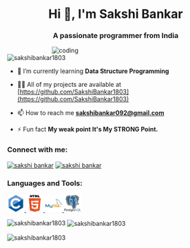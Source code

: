 <h1 align="center">Hi 👋, I'm Sakshi Bankar</h1>
<h3 align="center">A passionate programmer from India</h3>
<img align="right" alt="coding" width="400" src="https://user-images.githubusercontent.com/55389276/140866485-8fb1c876-9a8f-4d6a-98dc-08c4981eaf70.gif">

<p align="left"> <img src="https://komarev.com/ghpvc/?username=sakshibankar1803&label=Profile%20views&color=0e75b6&style=flat" alt="sakshibankar1803" /> </p>

- 🌱 I’m currently learning **Data Structure Programming**

- 👨‍💻 All of my projects are available at [https://github.com/SakshiBankar1803](https://github.com/SakshiBankar1803)

- 📫 How to reach me **sakshibankar092@gmail.com**

- ⚡ Fun fact **My weak point It's My STRONG Point.**

<h3 align="left">Connect with me:</h3>
<p align="left">
<a href="https://linkedin.com/in/sakshi bankar" target="blank"><img align="center" src="https://raw.githubusercontent.com/rahuldkjain/github-profile-readme-generator/master/src/images/icons/Social/linked-in-alt.svg" alt="sakshi bankar" height="30" width="40" /></a>
<a href="https://www.youtube.com/c/sakshi bankar" target="blank"><img align="center" src="https://raw.githubusercontent.com/rahuldkjain/github-profile-readme-generator/master/src/images/icons/Social/youtube.svg" alt="sakshi bankar" height="30" width="40" /></a>
</p>

<h3 align="left">Languages and Tools:</h3>
<p align="left"> <a href="https://www.cprogramming.com/" target="_blank" rel="noreferrer"> <img src="https://raw.githubusercontent.com/devicons/devicon/master/icons/c/c-original.svg" alt="c" width="40" height="40"/> </a> <a href="https://www.w3.org/html/" target="_blank" rel="noreferrer"> <img src="https://raw.githubusercontent.com/devicons/devicon/master/icons/html5/html5-original-wordmark.svg" alt="html5" width="40" height="40"/> </a> <a href="https://www.mysql.com/" target="_blank" rel="noreferrer"> <img src="https://raw.githubusercontent.com/devicons/devicon/master/icons/mysql/mysql-original-wordmark.svg" alt="mysql" width="40" height="40"/> </a> <a href="https://www.postgresql.org" target="_blank" rel="noreferrer"> <img src="https://raw.githubusercontent.com/devicons/devicon/master/icons/postgresql/postgresql-original-wordmark.svg" alt="postgresql" width="40" height="40"/> </a> </p>

<p><img align="left" src="https://github-readme-stats.vercel.app/api/top-langs?username=sakshibankar1803&show_icons=true&locale=en&layout=compact" alt="sakshibankar1803" /></p>

<p>&nbsp;<img align="center" src="https://github-readme-stats.vercel.app/api?username=sakshibankar1803&show_icons=true&locale=en" alt="sakshibankar1803" /></p>

<p><img align="center" src="https://github-readme-streak-stats.herokuapp.com/?user=sakshibankar1803&" alt="sakshibankar1803" /></p>
